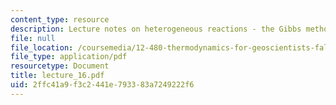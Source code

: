 ```yaml
---
content_type: resource
description: Lecture notes on heterogeneous reactions - the Gibbs method.
file: null
file_location: /coursemedia/12-480-thermodynamics-for-geoscientists-fall-2006/2ffc41a9f3c2441e793383a7249222f6_lecture_16.pdf
file_type: application/pdf
resourcetype: Document
title: lecture_16.pdf
uid: 2ffc41a9-f3c2-441e-7933-83a7249222f6
---
```

